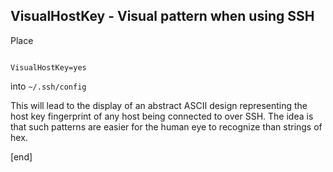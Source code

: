 ## VisualHostKey - Visual pattern when using SSH

Place

~~~

VisualHostKey=yes

~~~

into `~/.ssh/config`

This will lead to the display of an abstract ASCII design representing the host key fingerprint of any host being connected to over SSH. The idea is that such patterns are easier for the human eye to recognize than strings of hex.

[end]
